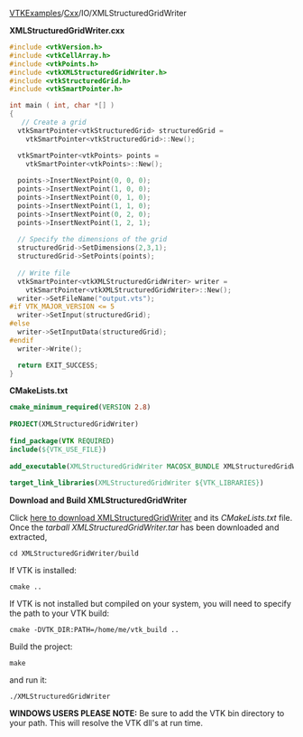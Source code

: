 [VTKExamples](/home/)/[Cxx](/Cxx)/IO/XMLStructuredGridWriter

**XMLStructuredGridWriter.cxx**
```c++
#include <vtkVersion.h>
#include <vtkCellArray.h>
#include <vtkPoints.h>
#include <vtkXMLStructuredGridWriter.h>
#include <vtkStructuredGrid.h>
#include <vtkSmartPointer.h>

int main ( int, char *[] )
{
   // Create a grid
  vtkSmartPointer<vtkStructuredGrid> structuredGrid =
    vtkSmartPointer<vtkStructuredGrid>::New();

  vtkSmartPointer<vtkPoints> points =
    vtkSmartPointer<vtkPoints>::New();
  
  points->InsertNextPoint(0, 0, 0);
  points->InsertNextPoint(1, 0, 0);
  points->InsertNextPoint(0, 1, 0);
  points->InsertNextPoint(1, 1, 0);
  points->InsertNextPoint(0, 2, 0);
  points->InsertNextPoint(1, 2, 1);
  
  // Specify the dimensions of the grid
  structuredGrid->SetDimensions(2,3,1);
  structuredGrid->SetPoints(points);
  
  // Write file
  vtkSmartPointer<vtkXMLStructuredGridWriter> writer =
    vtkSmartPointer<vtkXMLStructuredGridWriter>::New();
  writer->SetFileName("output.vts");
#if VTK_MAJOR_VERSION <= 5
  writer->SetInput(structuredGrid);
#else
  writer->SetInputData(structuredGrid);
#endif
  writer->Write();

  return EXIT_SUCCESS;
}
```
**CMakeLists.txt**
```cmake
cmake_minimum_required(VERSION 2.8)
 
PROJECT(XMLStructuredGridWriter)
 
find_package(VTK REQUIRED)
include(${VTK_USE_FILE})
 
add_executable(XMLStructuredGridWriter MACOSX_BUNDLE XMLStructuredGridWriter.cxx)
 
target_link_libraries(XMLStructuredGridWriter ${VTK_LIBRARIES})
```

**Download and Build XMLStructuredGridWriter**

Click [here to download XMLStructuredGridWriter](https://github.com/lorensen/VTKWikiExamplesTarballs/raw/master/XMLStructuredGridWriter.tar) and its *CMakeLists.txt* file.
Once the *tarball XMLStructuredGridWriter.tar* has been downloaded and extracted,
```
cd XMLStructuredGridWriter/build 
```
If VTK is installed:
```
cmake ..
```
If VTK is not installed but compiled on your system, you will need to specify the path to your VTK build:
```
cmake -DVTK_DIR:PATH=/home/me/vtk_build ..
```
Build the project:
```
make
```
and run it:
```
./XMLStructuredGridWriter
```
**WINDOWS USERS PLEASE NOTE:** Be sure to add the VTK bin directory to your path. This will resolve the VTK dll's at run time.

